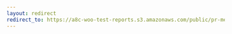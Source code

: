 ```yaml
---
layout: redirect
redirect_to: https://a8c-woo-test-reports.s3.amazonaws.com/public/pr-merge/44306/e2e/index.html
---
```

